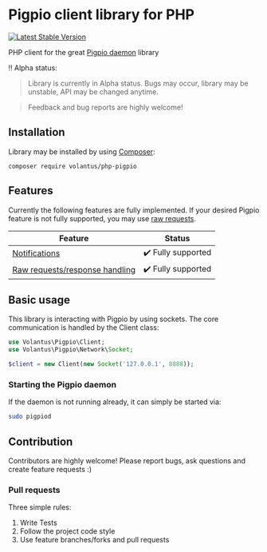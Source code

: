 # Pigpio client library for PHP
[![Latest Stable Version](https://img.shields.io/packagist/v/volantus/php-pigpio.svg)](https://packagist.org/packages/volantus/php-pigpio)

PHP client for the great [Pigpio daemon](http://abyz.me.uk/rpi/pigpio/pigpiod.html) library

:bangbang: Alpha status:

> Library is currently in Alpha status. Bugs may occur, library may be unstable, API may be changed anytime.

> Feedback and bug reports are highly welcome!

## Installation
Library may be installed by using [Composer](https://getcomposer.org/):
```
composer require volantus/php-pigpio
```

## Features
Currently the following features are fully implemented.
If your desired Pigpio feature is not fully supported, you may use [raw requests](https://github.com/Volantus/php-pigpio/blob/master/docs/raw-requests.md).

| Feature                                                                                                   | Status                             |
|-----------------------------------------------------------------------------------------------------------|------------------------------------|
| [Notifications](https://github.com/Volantus/php-pigpio/blob/master/docs/notifications.md)                 | :heavy_check_mark: Fully supported |
| [Raw requests/response handling](https://github.com/Volantus/php-pigpio/blob/master/docs/raw-requests.md) | :heavy_check_mark: Fully supported |

## Basic usage
This library is interacting with Pigpio by using sockets. The core communication is handled by the Client class:
```php
use Volantus\Pigpio\Client;
use Volantus\Pigpio\Network\Socket;

$client = new Client(new Socket('127.0.0.1', 8888));
```
### Starting the Pigpio daemon
If the daemon is not running already, it can simply be started via:
```bash
sudo pigpiod
```

## Contribution
Contributors are highly welcome!
Please report bugs, ask questions and create feature requests :)

### Pull requests
Three simple rules:
1. Write Tests
2. Follow the project code style
3. Use feature branches/forks and pull requests